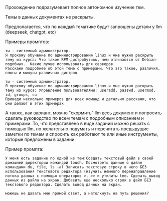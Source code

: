 Прохождение подразумевает полное автономное изучение тем.

Темы в данных документах не раскрыты.

Предполагается, что по каждый тематике будут запрошены детали у llm (deepseek, chatgpt, etc)

Примеры промптов:

```
ты - системный администратор.
Я прохожу обучение по администрированию linux и мне нужно раскрыть тему из курса: Что такое RPM-дистрибутивы, чем отличаются от Debian-подобных.  Какие лучше использовать для серверов.
Расскажи подробнее об этой теме с примерами. Что это такое, различия, плюсы и минусы различных дистров
```


```
ты - системный администратор.
Я прохожу обучение по администрированию linux и мне нужно раскрыть тему из курса: Управление пользователями: useradd, passwd, usermod, id, groups, su
Приведи несколько примеров для всех команд и детально расскажи, что они делают в этих примерах
```

А также, как вариант, можно "скормить" llm весь документ и попросить сделать руководство по всем темам с подробным описанием и примерами.
То, что представлено в виде заданий можно решать с помощью llm, но желательно подумать и перечитать предыдущие заметки по темам и спросить как работают те или иные инструменты, которые предложены в задании.

Пример промпта:

```
У меня есть задание по одной из тем:Создать текстовый файл в своей домашней директории командой touch. Посмотреть данные о файле командами du, file, ls -al Записать текстовую строку в него БЕЗ использования текстового редактора (изучить немного перенаправление потока данных с помощью операторов >, >> и утилиты tee. Сделать вывод данных из файла на экран. Добавить еще несколько строк в файл БЕЗ текстового редактора. Сделать вывод данных на экран.

можешь не давать мне прямой ответ, а натолкнуть на путь решения?
```
